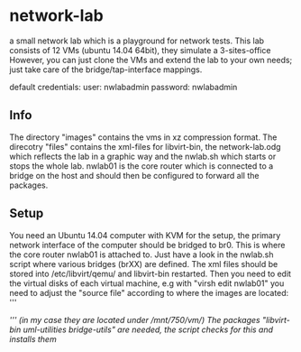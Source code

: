 # network-lab
a small network lab which is a playground for network tests.
This lab consists of 12 VMs (ubuntu 14.04 64bit), they simulate a 3-sites-office
However, you can just clone the VMs and extend the lab to your own needs; 
just take care of the bridge/tap-interface mappings.

default credentials:
user: nwlabadmin
password: nwlabadmin

## Info
The directory "images" contains the vms in xz compression format.
The direcotry "files" contains the xml-files for libvirt-bin, the network-lab.odg 
which reflects the lab in a graphic way and the nwlab.sh which starts or stops 
the whole lab.
nwlab01 is the core router which is connected to a bridge on the host and should
then be configured to forward all the packages.

## Setup
You need an Ubuntu 14.04 computer with KVM for the setup, the primary network interface
of the computer should be bridged to br0. This is where the core router nwlab01 
is attached to. Just have a look in the nwlab.sh script where various bridges
(brXX) are defined.
The xml files should be stored into /etc/libvirt/qemu/ and libvirt-bin restarted.
Then you need to edit the virtual disks of each virtual machine, e.g with "virsh edit nwlab01"
you need to adjust the "source file" according to where the images are located: '''
<disk type='file' device='disk'>
      <driver name='qemu' type='raw'/>
      <source file='/mnt/750/vm/nwlab01.img'/>
      <target dev='vda' bus='virtio'/>
      <address type='pci' domain='0x0000' bus='0x00' slot='0x07' function='0x0'/>
    </disk>
'''
(in my case they are located under /mnt/750/vm/)
The packages "libvirt-bin uml-utilities bridge-utils" are needed, the script checks for
this and installs them

